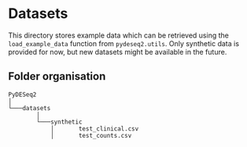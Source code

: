 # Datasets

This directory stores example data which can be retrieved using the `load_example_data` function from
`pydeseq2.utils`. Only synthetic data is provided for now, but new datasets might be available in the future.

## Folder organisation

```
PyDESeq2
│
└───datasets
        │
        └───synthetic   
            │       test_clinical.csv
            │       test_counts.csv
```
